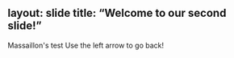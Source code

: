 layout: slide
title: “Welcome to our second slide!”
---
Massaillon's test
Use the left arrow to go back!
